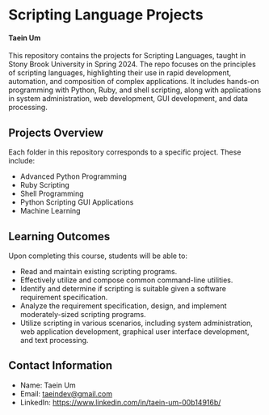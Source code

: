 # Scripting Language Projects
#### Taein Um

This repository contains the projects for Scripting Languages, taught in Stony Brook University in Spring 2024. The repo focuses on the principles of scripting languages, highlighting their use in rapid development, automation, and composition of complex applications. It includes hands-on programming with Python, Ruby, and shell scripting, along with applications in system administration, web development, GUI development, and data processing.




## Projects Overview
Each folder in this repository corresponds to a specific project. These include:
- Advanced Python Programming
- Ruby Scripting
- Shell Programming
- Python Scripting GUI Applications
- Machine Learning


## Learning Outcomes
Upon completing this course, students will be able to:

- Read and maintain existing scripting programs.
- Effectively utilize and compose common command-line utilities.
- Identify and determine if scripting is suitable given a software requirement specification.
- Analyze the requirement specification, design, and implement moderately-sized scripting programs.
- Utilize scripting in various scenarios, including system administration, web application development, graphical user interface development, and text processing.




## Contact Information
- Name: Taein Um
- Email: taeindev@gmail.com
- LinkedIn: https://www.linkedin.com/in/taein-um-00b14916b/
